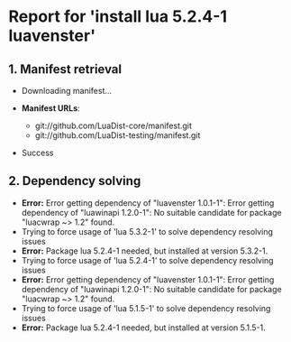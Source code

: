 # Report for 'install lua 5.2.4-1 luavenster'


## 1. Manifest retrieval

- Downloading manifest...

- **Manifest URLs**:
    - git://github.com/LuaDist-core/manifest.git
    - git://github.com/LuaDist-testing/manifest.git
- Success

## 2. Dependency solving

- **Error:** Error getting dependency of "luavenster 1.0.1-1": Error getting dependency of "luawinapi 1.2.0-1": No suitable candidate for package "luacwrap ~> 1.2" found.
- Trying to force usage of 'lua 5.3.2-1' to solve dependency resolving issues
- **Error:** Package lua 5.2.4-1 needed, but installed at version 5.3.2-1.
- Trying to force usage of 'lua 5.2.4-1' to solve dependency resolving issues
- **Error:** Error getting dependency of "luavenster 1.0.1-1": Error getting dependency of "luawinapi 1.2.0-1": No suitable candidate for package "luacwrap ~> 1.2" found.
- Trying to force usage of 'lua 5.1.5-1' to solve dependency resolving issues
- **Error:** Package lua 5.2.4-1 needed, but installed at version 5.1.5-1.

